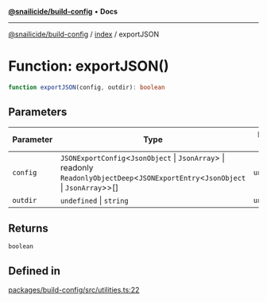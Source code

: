 [**@snailicide/build-config**](../../README.md) • **Docs**

---

[@snailicide/build-config](../../README.md) / [index](../README.md) / exportJSON

# Function: exportJSON()

```ts
function exportJSON(config, outdir): boolean
```

## Parameters

| Parameter | Type | Default value |
| --- | --- | --- |
| `config` | `JSONExportConfig`\<`JsonObject` \| `JsonArray`\> \| readonly `ReadonlyObjectDeep`\<`JSONExportEntry`\<`JsonObject` \| `JsonArray`\>\>[] | `undefined` |
| `outdir` | `undefined` \| `string` | `undefined` |

## Returns

`boolean`

## Defined in

[packages/build-config/src/utilities.ts:22](https://github.com/gbtunney/snailicide-monorepo/blob/864f9979e97eb579a793bd06e883355f7bea5c52/packages/build-config/src/utilities.ts#L22)
